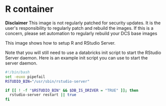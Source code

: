 # R container

**Disclaimer** This image is not regularly patched for security updates. It is the user's responsibility to regularly patch and rebuild the images. If this is a concern, please set automation to regularly rebuild your DCS base images

This image shows how to setup R and RStudio Server. 

Note that you will still need to use a databricks init script to start the RStudio
Server daemon. Here is an example init script you can use to start the server daemon.

```sh
#!/bin/bash
set -euxo pipefail
RSTUDIO_BIN="/usr/sbin/rstudio-server"

if [[ ! -f "$RSTUDIO_BIN" && $DB_IS_DRIVER = "TRUE" ]]; then
  rstudio-server restart || true
fi
```
